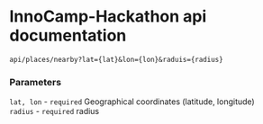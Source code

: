 # InnoCamp-Hackathon api documentation
```
api/places/nearby?lat={lat}&lon={lon}&raduis={radius}
```
### Parameters
`lat, lon` - `required` Geographical coordinates (latitude, longitude)  
`radius` - `required` radius
